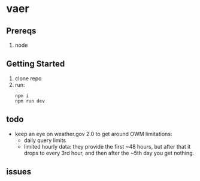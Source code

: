 # vaer

## Prereqs

1. node

## Getting Started

1. clone repo
2. run:
   ```
   npm i
   npm run dev
   ```

## todo

* keep an eye on weather.gov 2.0 to get around OWM limitations:
   * daily query limits
   * limited hourly data: they provide the first ~48 hours, but after that it drops to every 3rd hour, and then after the ~5th day you get nothing.

## issues
